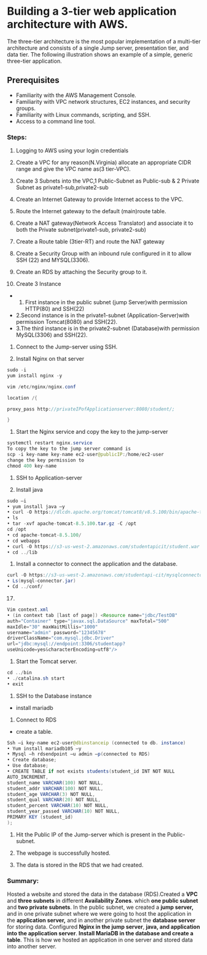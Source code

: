 
# **Building a 3-tier web application architecture with AWS.**

The three-tier architecture is the most popular implementation of a multi-tier architecture and consists of a single Jump server, presentation tier, and data tier. The following illustration shows an example of a simple, generic three-tier application.

## **Prerequisites**

- Familiarity with the AWS Management Console.
- Familiarity with VPC network structures, EC2 instances, and security groups.
- Familiarity with Linux commands, scripting, and SSH.
- Access to a command line tool.



### Steps:

1. Logging to AWS using your login credentials
2. Create a VPC for any reason(N.Virginia) allocate an appropriate CIDR range and give the VPC name as(3 tier-VPC).


1. Create 3 Subnets into the VPC,1 Public-Subnet as Public-sub & 2 Private Subnet as private1-sub,private2-sub


1. Create an Internet Gateway to provide Internet access to the VPC.


1. Route the Internet gateway to the default (main)route table.


1. Create a NAT gateway(Network Access Translator) and associate it to both the Private subnet(private1-sub, private2-sub)



1. Create a Route table (3tier-RT) and route the NAT gateway


1. Create a Security Group with an inbound rule configured in it to allow SSH (22) and MYSQL(3306).



1. Create an RDS by attaching the Security group to it.



1. Create 3 Instance 
- 1. First instance in the public subnet (jump Server)with permission HTTP(80) and SSH(22)
- 2.Second instance is in the private1-subnet (Application-Server)with permission Tomcat(8080) and SSH(22).
- 3.The third instance is in the private2-subnet (Database)with permission MySQL(3306) and SSH(22).



1. Connect to the Jump-server using SSH.


1. Install Nginx on that server

```java
sudo -i 
yum install nginx -y

vim /etc/nginx/nginx.conf

location /{ 

proxy_pass http://privateIPofApplicationserver:8080/student/;  

}
```


1. Start the Nginx service and copy the key to the jump-server

```java
systemctl restart nginx.service
To copy the key to the jump server command is 
scp -i key-name key-name ec2-user@publicIP:/home/ec2-user
change the key permission to 
chmod 400 key-name
```

1. SSH to Application-server

1. Install java 

```java
sudo –i
• yum install java –y
• curl -O https://dlcdn.apache.org/tomcat/tomcat8/v8.5.100/bin/apache-tomcat-8.5.100.tar.gz
• ls
• tar -xvf apache-tomcat-8.5.100.tar.gz -C /opt
cd /opt
• cd apache-tomcat-8.5.100/
• cd webapps
• curl -O https://s3-us-west-2.amazonaws.com/studentapicit/student.war
• cd ../lib
```


1. Install a connector to connect the application and the database.

```java
curl -O https://s3-us-west-2.amazonaws.com/studentapi-cit/mysqlconnector.jar
• Ls(mysql-connector.jar)
• Cd ../conf/
```


17.

```java
Vim context.xml
• (in context tab [last of page]) <Resource name="jdbc/TestDB"
auth="Container" type="javax.sql.DataSource" maxTotal="500"
maxIdle="30" maxWaitMillis="1000"
username="admin" password="12345678"
driverClassName="com.mysql.jdbc.Driver"
url="jdbc:mysql://endpoint:3306/studentapp?
useUnicode=yes&characterEncoding=utf8"/>
```


1. Start the Tomcat server.

```java
cd ../bin
• ./catalina.sh start
• exit
```



1. SSH to the Database instance 
- install mariadb



1. Connect to RDS
- create a table.

```java
Ssh –i key-name ec2-user@dbinstanceip (connected to db. instance)
• Yum install mariadb105 –y
• Mysql –h rdsendpoint –u admin –p(connected to RDS)
• Create database;
• Use database;
• CREATE TABLE if not exists students(student_id INT NOT NULL
AUTO_INCREMENT,
student_name VARCHAR(100) NOT NULL,
student_addr VARCHAR(100) NOT NULL,
student_age VARCHAR(3) NOT NULL,
student_qual VARCHAR(20) NOT NULL,
student_percent VARCHAR(10) NOT NULL,
student_year_passed VARCHAR(10) NOT NULL,
PRIMARY KEY (student_id)
);
```


1. Hit the Public IP of the Jump-server which is present in the Public-subnet.
2. The webpage is successfully hosted. 



1. The data is stored in the RDS that we had created.


### **Summary:**

Hosted a website and stored the data in the database (RDS).Created a **VPC** and **three subnets** in different **Availability Zones**. which **one public subnet** and **two private subnets**. In the public subnet, we created a **jump server,** and in one private subnet where we were going to host the application in the **application server,** and in another private subnet the **database server** for storing data. Configured **Nginx in the jump server**, **java, and application into the application server**. **Install MariaDB in the database and create a table**. This is how we hosted an application in one server and stored data into another server.  

